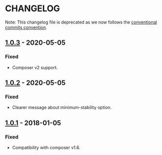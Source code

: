 # CHANGELOG

Note: This changelog file is deprecated as we now follows the [conventional commits convention][coventional_commits].

## [1.0.3](https://github.com/Soullivaneuh/composer-lint/compare/v1.0.2...v1.0.3) - 2020-05-05
### Fixed
- Composer v2 support.

## [1.0.2](https://github.com/Soullivaneuh/composer-lint/compare/v1.0.1...v1.0.2) - 2020-05-05
### Fixed
- Clearer message about minimum-stability option.

## [1.0.1](https://github.com/Soullivaneuh/composer-lint/compare/v1.0.0...v1.0.1) - 2018-01-05
### Fixed
- Compatibility with composer v1.6.

[coventional_commits]: https://www.conventionalcommits.org
